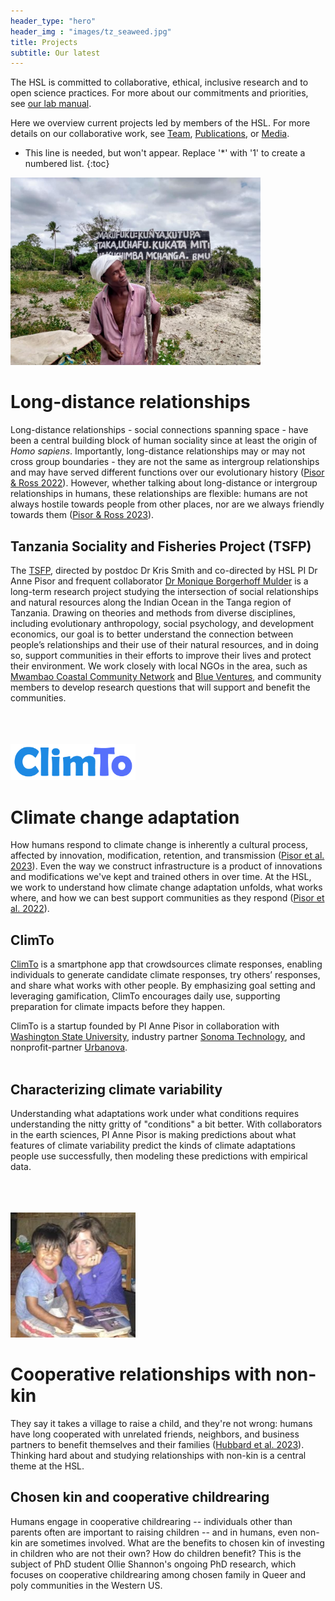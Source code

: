 ```yaml
---
header_type: "hero"
header_img : "images/tz_seaweed.jpg"
title: Projects
subtitle: Our latest
---
```


The HSL is committed to collaborative, ethical, inclusive research and to open science practices. For more about our commitments and priorities, see [our lab manual](https://docs.google.com/document/d/1gsos2uzViR5ekILkxQvUvaB0fb_3TSRP4-_oD94xA8E/).

Here we overview current projects led by members of the HSL. For more details on our collaborative work, see [Team](/team/), [Publications](/pubs/), or [Media](/media/).

* This line is needed, but won't appear. Replace '*' with '1' to create a numbered list.
{:toc}

<img src="/images/tz_bmu_sign.jpg" alt="Leader with Beach Management Unit sign" width="400"/>

# Long-distance relationships
Long-distance relationships - social connections spanning space - have been a central building block of human sociality since at least the origin of _Homo sapiens_. Importantly, long-distance relationships may or may not cross group boundaries - they are not the same as intergroup relationships and may have served different functions over our evolutionary history ([Pisor & Ross 2022](https://link.springer.com/article/10.1007/s12110-022-09431-1)). However, whether talking about long-distance or intergroup relationships in humans, these relationships are flexible: humans are not always hostile towards people from other places, nor are we always friendly towards them ([Pisor & Ross 2023](https://osf.io/tc7xa/)).
<br />

## Tanzania Sociality and Fisheries Project (TSFP)
The [TSFP](https://labs.wsu.edu/tsfp/), directed by postdoc Dr Kris Smith and co-directed by HSL PI Dr Anne Pisor and frequent collaborator [Dr Monique Borgerhoff Mulder](https://anthropology.ucdavis.edu/people/fzborger) is a long-term research project studying the intersection of social relationships and natural resources along the Indian Ocean in the Tanga region of Tanzania. Drawing on theories and methods from diverse disciplines, including evolutionary anthropology, social psychology, and development economics, our goal is to better understand the connection between people’s relationships and their use of their natural resources, and in doing so, support communities in their efforts to improve their lives and protect their environment. We work closely with local NGOs in the area, such as [Mwambao Coastal Community Network](https://mwambao.or.tz/) and [Blue Ventures](https://blueventures.org/), and community members to develop research questions that will support and benefit the communities.  

<br />
<br />
<br />
<img src="/images/climto_logo.png" alt="ClimTo logo" width="200"/>

# Climate change adaptation
How humans respond to climate change is inherently a cultural process, affected by innovation, modification, retention, and transmission ([Pisor et al. 2023](https://osf.io/at4wr/)). Even the way we construct infrastructure is a product of innovations and modifications we've kept and trained others in over time. At the HSL, we work to understand how climate change adaptation unfolds, what works where, and how we can best support communities as they respond ([Pisor et al. 2022](https://drive.google.com/file/d/17ybZHzYKK9SyaUuObjfVC5VbWQr9GA0n/)).
<br />

## ClimTo
[ClimTo](https://climto.org) is a smartphone app that crowdsources climate responses, enabling individuals to generate candidate climate responses, try others’ responses, and share what works with other people. By emphasizing goal setting and leveraging gamification, ClimTo encourages daily use, supporting preparation for climate impacts before they happen.

ClimTo is a startup founded by PI Anne Pisor in collaboration with [Washington State University](https://www.wsu.edu/), industry partner [Sonoma Technology](https://www.sonomatech.com/), and nonprofit-partner [Urbanova](https://www.urbanova.org/).  
<br />

## Characterizing climate variability
Understanding what adaptations work under what conditions requires understanding the nitty gritty of "conditions" a bit better. With collaborators in the earth sciences, PI Anne Pisor is making predictions about what features of climate variability predict the kinds of climate adaptations people use successfully, then modeling these predictions with empirical data.

<br />
<br />
<br />
<img src="/images/godmother_godson.jpg" alt="Godson Hugo and godmother Anne" width="200"/>

# Cooperative relationships with non-kin
They say it takes a village to raise a child, and they're not wrong: humans have long cooperated with unrelated friends, neighbors, and business partners to benefit themselves and their families ([Hubbard et al. 2023](https://osf.io/6wap9/)). Thinking hard about and studying relationships with non-kin is a central theme at the HSL.
<br />

## Chosen kin and cooperative childrearing
Humans engage in cooperative childrearing -- individuals other than parents often are important to raising children -- and in humans, even non-kin are sometimes involved. What are the benefits to chosen kin of investing in children who are not their own? How do children benefit? This is the subject of PhD student Ollie Shannon's ongoing PhD research, which focuses on cooperative childrearing among chosen family in Queer and poly communities in the Western US.
